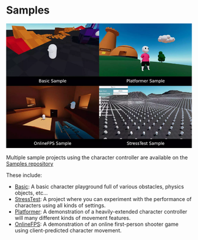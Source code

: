  # Samples

![](./Images/samples.PNG)

 Multiple sample projects using the character controller are available on the [Samples repository](https://github.com/Unity-Technologies/rival-samples)

 These include:
 * [Basic](./Samples/basic.md): A basic character playground full of various obstacles, physics objects, etc...
 * [StressTest](./Samples/stresstest.md): A project where you can experiment with the performance of characters using all kinds of settings.
 * [Platformer](./Samples/platformer.md): A demonstration of a heavily-extended character controller will many different kinds of movement features.
 * [OnlineFPS](./Samples/onlinefps.md): A demonstration of an online first-person shooter game using client-predicted character movement.
